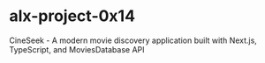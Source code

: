 # alx-project-0x14
CineSeek - A modern movie discovery application built with Next.js, TypeScript, and MoviesDatabase API
